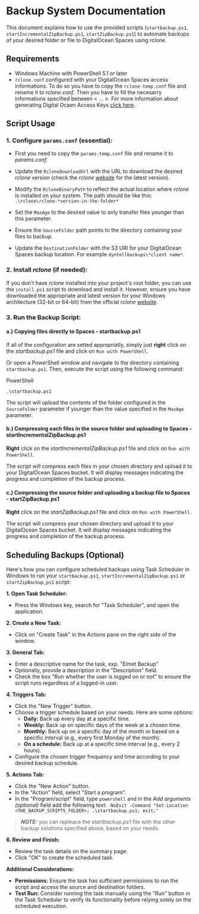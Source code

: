 # Backup System Documentation

This document explains how to use the provided scripts (`startbackup.ps1`, `startIncrementalZipBackup.ps1`, `startZipBackup.ps1`) to automate backups of your desired folder or file to DigitalOcean Spaces using rclone.

## Requirements

- Windows Machine with PowerShell 5.1 or later
- `rclone.conf` configured with your DigitalOcean Spaces access informations. To do so you have to copy the `rclone-temp.conf` file and rename it to *rclone.conf*. Then you have to fill the necesarry informations specified between < ... >. For more information about generating Digital Ocaen Access Keys [click here](https://docs.digitalocean.com/products/spaces/how-to/manage-access/).

## Script Usage

### 1. Configure `params.conf` (essential):

- First you need to copy the `params-temp.conf` file and rename it to *params.conf*.
  
- Update the `RcloneDownloadUrl` with the URL to download the desired *rclone* version (check the *rclone* [website](https://rclone.org/downloads/) for the latest version).
  
- Modify the `RcloneBinaryPath` to reflect the actual location where *rclone* is installed on your system. The path should be like this: `.\rclone\rclone-*version-in-the-folder*`
  
- Set the `MaxAge` to the desired value to only transfer files younger than this parameter.
  
- Ensure the `SourceFolder` path points to the directory containing your files to backup.
  
- Update the `DestinationFolder` with the S3 URI for your DigitalOcean Spaces backup location. For example `dyntellbackups\*client name*`.
  

### 2. Install *rclone* (if needed):

If you don't have *rclone* installed into your project's root folder, you can use the `install.ps1` script to download and install it. However, ensure you have downloaded the appropriate and latest version for your Windows architecture (32-bit or 64-bit) from the official *rclone* [website](https://rclone.org/downloads/).

### 3. Run the Backup Script:

#### a.) Copying files directly to Spaces - startbackup.ps1

If all of the configuration are setted appropriatly, simply just **right** click on the *startbackup.ps1* file and click on `Run with PowerShell`.

Or open a PowerShell window and navigate to the directory containing `startbackup.ps1`. Then, execute the script using the following command:

PowerShell

```
.\startbackup.ps1
```

The script will upload the contents of the folder configured in the `SourceFolder` parameter if younger than the value specified in the `MaxAge` parameter.

#### b.) Compressing each files in the source folder and uploading to Spaces - startIncrementalZipBackup.ps1

**Right** click on the *startIncrementalZipBackup.ps1* file and click on `Run with PowerShell`.

The script will compress each files in your chosen directory and upload it to your DigitalOcean Spaces bucket. It will display messages indicating the progress and completion of the backup process.

#### c.) Compressing the source folder and uploading a backup file to Spaces - startZipBackup.ps1

**Right** click on the *startZipBackup.ps1* file and click on `Run with PowerShell`.

The script will compress your chosen directory and upload it to your DigitalOcean Spaces bucket. It will display messages indicating the progress and completion of the backup process.

## Scheduling Backups (Optional)

Here's how you can configure scheduled backups using Task Scheduler in Windows to run your `startbackup.ps1`, `startIncrementalZipBackup.ps1` or `startZipBackup,ps1` script:

**1. Open Task Scheduler:**

- Press the Windows key, search for "Task Scheduler", and open the application.

**2. Create a New Task:**

- Click on "Create Task" in the Actions pane on the right side of the window.

**3. General Tab:**

- Enter a descriptive name for the task, exp. "Elmet Backup"
- Optionally, provide a description in the "Description" field.
- Check the box "Run whether the user is logged on or not" to ensure the script runs regardless of a logged-in user.

**4. Triggers Tab:**

- Click the "New Trigger" button.
- Choose a trigger schedule based on your needs. Here are some options:
  - **Daily:** Back up every day at a specific time.
  - **Weekly:** Back up on specific days of the week at a chosen time.
  - **Monthly:** Back up on a specific day of the month or based on a specific interval (e.g., every first Monday of the month).
  - **On a schedule:** Back up at a specific time interval (e.g., every 2 hours).
- Configure the chosen trigger frequency and time according to your desired backup schedule.

**5. Actions Tab:**

- Click the "New Action" button.
- In the "Action" field, select "Start a program".
- In the "Program/script" field, type `powershell` and in the *Add arguments (optional)* field add the following text: `-NoExit -Command "Set-Location <THE_BACKUP_SCRIPTS_FOLDER>; .\startbackup.ps1; exit;"`

> **_NOTE:_** you can repleace the _startbackup.ps1_ file with the other backup solutions specified above, based on your needs.

**6. Review and Finish:**

- Review the task details on the summary page.
- Click "OK" to create the scheduled task.

**Additional Considerations:**

- **Permissions:** Ensure the task has sufficient permissions to run the script and access the source and destination folders.
- **Test Run:** Consider running the task manually using the "Run" button in the Task Scheduler to verify its functionality before relying solely on the scheduled execution.
